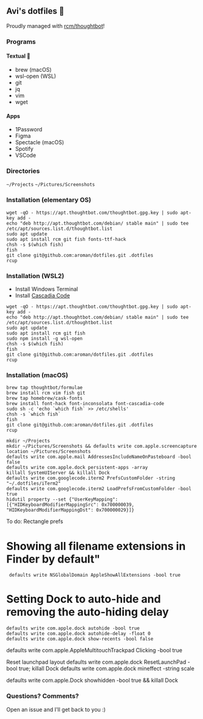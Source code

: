 ## Avi's dotfiles 🤖

Proudly managed with [rcm/thoughtbot](https://github.com/thoughtbot/rcm)!

### Programs

#### Textual 🙈

- brew (macOS)
- wsl-open (WSL)
- git
- jq
- vim
- wget

#### Apps

- 1Password
- Figma
- Spectacle (macOS)
- Spotify
- VSCode

### Directories

`~/Projects`
`~/Pictures/Screenshots`

### Installation (elementary OS)

```
wget -qO - https://apt.thoughtbot.com/thoughtbot.gpg.key | sudo apt-key add -
echo "deb http://apt.thoughtbot.com/debian/ stable main" | sudo tee /etc/apt/sources.list.d/thoughtbot.list
sudo apt update
sudo apt install rcm git fish fonts-ttf-hack
chsh -s $(which fish)
fish
git clone git@github.com:aroman/dotfiles.git .dotfiles
rcup
```

### Installation (WSL2)

- Install Windows Terminal
- Install [Cascadia Code](https://github.com/microsoft/cascadia-code/releases)

```
wget -qO - https://apt.thoughtbot.com/thoughtbot.gpg.key | sudo apt-key add -
echo "deb http://apt.thoughtbot.com/debian/ stable main" | sudo tee /etc/apt/sources.list.d/thoughtbot.list
sudo apt update
sudo apt install rcm git fish
sudo npm install -g wsl-open
chsh -s $(which fish)
fish
git clone git@github.com:aroman/dotfiles.git .dotfiles
rcup
```

### Installation (macOS)

```
brew tap thoughtbot/formulae
brew install rcm vim fish git
brew tap homebrew/cask-fonts
brew install font-hack font-inconsolata font-cascadia-code
sudo sh -c 'echo `which fish` >> /etc/shells'
chsh -s `which fish`
fish
git clone git@github.com:aroman/dotfiles.git .dotfiles
rcup

mkdir ~/Projects
mkdir ~/Pictures/Screenshots && defaults write com.apple.screencapture location ~/Pictures/Screenshots
defaults write com.apple.mail AddressesIncludeNameOnPasteboard -bool false
defaults write com.apple.dock persistent-apps -array
killall SystemUIServer && killall Dock
defaults write com.googlecode.iterm2 PrefsCustomFolder -string "~/.dotfiles/iTerm2"
defaults write com.googlecode.iterm2 LoadPrefsFromCustomFolder -bool true
hidutil property --set {"UserKeyMapping":[{"HIDKeyboardModifierMappingSrc": 0x700000039, "HIDKeyboardModifierMappingDst": 0x700000029}]}
```

To do:
Rectangle prefs

# Showing all filename extensions in Finder by default"

` defaults write NSGlobalDomain AppleShowAllExtensions -bool true`

# Setting Dock to auto-hide and removing the auto-hiding delay

```
defaults write com.apple.dock autohide -bool true
defaults write com.apple.dock autohide-delay -float 0
defaults write com.apple.dock show-recents -bool false
```

defaults write com.apple.AppleMultitouchTrackpad Clicking -bool true

Reset launchpad layout
defaults write com.apple.dock ResetLaunchPad -bool true; killall Dock
defaults write com.apple.dock mineffect -string scale

defaults write com.apple.Dock showhidden -bool true && killall Dock

### Questions? Comments?

Open an issue and I'll get back to you :)
